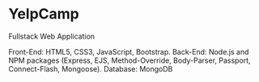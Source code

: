 # YelpCamp
Fullstack Web Application

Front-End: HTML5, CSS3, JavaScript, Bootstrap. Back-End: Node.js and NPM packages (Express, EJS, Method-Override, Body-Parser, Passport, Connect-Flash, Mongoose). Database: MongoDB
